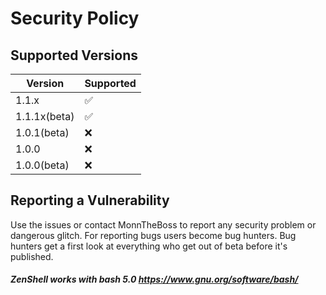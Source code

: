 # Security Policy

## Supported Versions

| Version     | Supported          |
| ----------- | ------------------ |
| 1.1.x       | :white_check_mark: |
| 1.1.1x(beta)| ✅                 |
| 1.0.1(beta) | :x:                |
| 1.0.0       | :x:                |
| 1.0.0(beta) | :x:                |

## Reporting a Vulnerability

Use the issues or contact MonnTheBoss to report any security problem or dangerous glitch.
For reporting bugs users become bug hunters. Bug hunters get a first look at everything who get out of beta before it's published.

##### ZenShell works with bash 5.0 https://www.gnu.org/software/bash/ 
